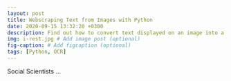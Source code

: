 ```yaml
---
layout: post
title: Webscraping Text from Images with Python
date: 2020-09-15 13:32:20 +0300
description: Find out how to convert text displayed on an image into a string with optical character recognition # Add post description (optional)
img: i-rest.jpg # Add image post (optional)
fig-caption: # Add figcaption (optional)
tags: [Python, OCR]
---
```

Social Scientists ...
